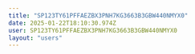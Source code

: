 ```yaml
---
title: "SP123TY61PFFAEZBX3PNH7KG3663B3GBW440NMYX0"
date: 2025-01-22T18:10:30.974Z
user: SP123TY61PFFAEZBX3PNH7KG3663B3GBW440NMYX0
layout: "users"
---
```

    